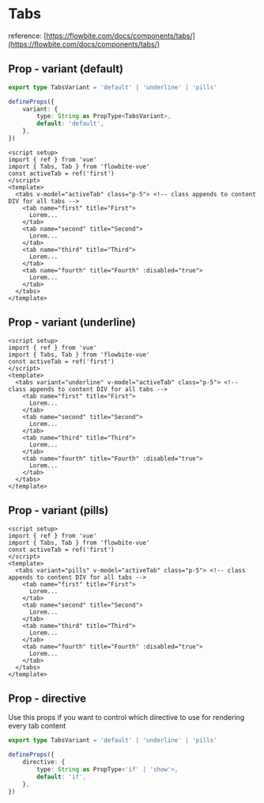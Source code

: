 <script setup>
import TabsDefaultExample from './examples/TabsDefaultExample.vue';
import TabsPillsExample from './examples/TabsPillsExample.vue';
import TabsUnderlineExample from './examples/TabsUnderlineExample.vue';
</script>

# Tabs

reference: [https://flowbite.com/docs/components/tabs/](https://flowbite.com/docs/components/tabs/)

## Prop - variant (default)

```typescript
export type TabsVariant = 'default' | 'underline' | 'pills'

defineProps({
    variant: {
        type: String as PropType<TabsVariant>,
        default: 'default',
    },
})
```


<TabsDefaultExample />

```vue
<script setup>
import { ref } from 'vue'
import { Tabs, Tab } from 'flowbite-vue'
const activeTab = ref('first')
</script>
<template>
  <tabs v-model="activeTab" class="p-5"> <!-- class appends to content DIV for all tabs -->
    <tab name="first" title="First">
      Lorem...
    </tab>
    <tab name="second" title="Second">
      Lorem...
    </tab>
    <tab name="third" title="Third">
      Lorem...
    </tab>
    <tab name="fourth" title="Fourth" :disabled="true">
      Lorem...
    </tab>
  </tabs>
</template>
```

## Prop - variant (underline)

<TabsUnderlineExample />

```vue
<script setup>
import { ref } from 'vue'
import { Tabs, Tab } from 'flowbite-vue'
const activeTab = ref('first')
</script>
<template>
  <tabs variant="underline" v-model="activeTab" class="p-5"> <!-- class appends to content DIV for all tabs -->
    <tab name="first" title="First">
      Lorem...
    </tab>
    <tab name="second" title="Second">
      Lorem...
    </tab>
    <tab name="third" title="Third">
      Lorem...
    </tab>
    <tab name="fourth" title="Fourth" :disabled="true">
      Lorem...
    </tab>
  </tabs>
</template>
```

## Prop - variant (pills)

<TabsPillsExample />


```vue
<script setup>
import { ref } from 'vue'
import { Tabs, Tab } from 'flowbite-vue'
const activeTab = ref('first')
</script>
<template>
  <tabs variant="pills" v-model="activeTab" class="p-5"> <!-- class appends to content DIV for all tabs -->
    <tab name="first" title="First">
      Lorem...
    </tab>
    <tab name="second" title="Second">
      Lorem...
    </tab>
    <tab name="third" title="Third">
      Lorem...
    </tab>
    <tab name="fourth" title="Fourth" :disabled="true">
      Lorem...
    </tab>
  </tabs>
</template>
```

## Prop - directive

Use this props if you want to control which directive to use for rendering every tab content

```typescript
export type TabsVariant = 'default' | 'underline' | 'pills'

defineProps({
    directive: {
        type: String as PropType<'if' | 'show'>,
        default: 'if',
    },
})
```